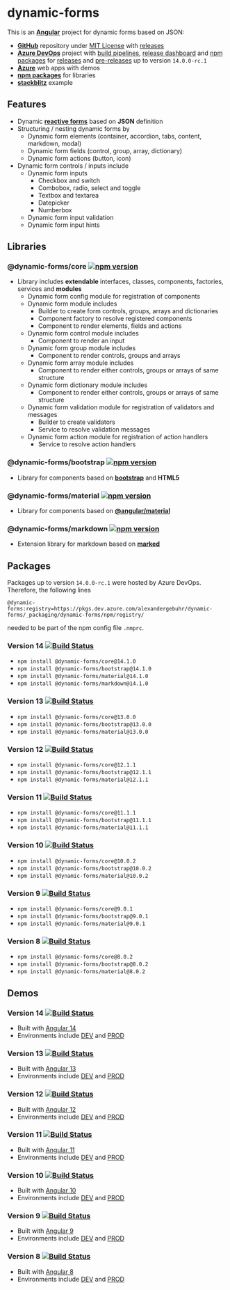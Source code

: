 # **dynamic-forms**

This is an [**Angular**](https://angular.io) project for dynamic forms based on JSON:

- [**GitHub**](https://github.com/dynamic-forms/dynamic-forms) repository under [MIT License](https://github.com/dynamic-forms/dynamic-forms/blob/main/LICENSE.md) with [releases](https://github.com/dynamic-forms/dynamic-forms/releases)
- [**Azure DevOps**](https://dev.azure.com/alexandergebuhr/dynamic-forms) project with [build pipelines](https://dev.azure.com/alexandergebuhr/dynamic-forms/_build), [release dashboard](https://dev.azure.com/alexandergebuhr/dynamic-forms/_dashboards/dashboard/75c3b542-d483-4a2c-b7e0-b822a0d4a493) and [npm packages](https://dev.azure.com/alexandergebuhr/dynamic-forms/_artifacts/feed/dynamic-forms) for [releases](https://dev.azure.com/alexandergebuhr/dynamic-forms/_artifacts/feed/dynamic-forms@96db2eda-0952-490c-bacf-3737543f73a0) and [pre-releases](https://dev.azure.com/alexandergebuhr/dynamic-forms/_artifacts/feed/dynamic-forms@a73fb5f7-2221-462a-8b8e-2a989c29ff59) up to version `14.0.0-rc.1`
- [**Azure**](https://dynamic-forms.azurewebsites.net/) web apps with demos
- [**npm packages**](https://www.npmjs.com/org/dynamic-forms) for libraries
- [**stackblitz**](https://stackblitz.com/edit/dynamic-forms-stackblitz) example

## **Features**

- Dynamic [**reactive forms**](https://angular.io/guide/reactive-forms) based on **JSON** definition
- Structuring / nesting dynamic forms by
  - Dynamic form elements (container, accordion, tabs, content, markdown, modal)
  - Dynamic form fields (control, group, array, dictionary)
  - Dynamic form actions (button, icon)
- Dynamic form controls / inputs include
  - Dynamic form inputs
    - Checkbox and switch
    - Combobox, radio, select and toggle
    - Textbox and textarea
    - Datepicker
    - Numberbox
  - Dynamic form input validation
  - Dynamic form input hints

## **Libraries**

### **@dynamic-forms/core** [![npm version](https://badge.fury.io/js/@dynamic-forms%2Fcore.svg)](https://badge.fury.io/js/@dynamic-forms%2Fcore)

- Library includes **extendable** interfaces, classes, components, factories, services and **modules**
  - Dynamic form config module for registration of components
  - Dynamic form module includes
    - Builder to create form controls, groups, arrays and dictionaries
    - Component factory to resolve registered components
    - Component to render elements, fields and actions
  - Dynamic form control module includes
    - Component to render an input
  - Dynamic form group module includes
    - Component to render controls, groups and arrays
  - Dynamic form array module includes
    - Component to render either controls, groups or arrays of same structure
  - Dynamic form dictionary module includes
    - Component to render either controls, groups or arrays of same structure
  - Dynamic form validation module for registration of validators and messages
    - Builder to create validators
    - Service to resolve validation messages
  - Dynamic form action module for registration of action handlers
    - Service to resolve action handlers

### **@dynamic-forms/bootstrap** [![npm version](https://badge.fury.io/js/@dynamic-forms%2Fbootstrap.svg)](https://badge.fury.io/js/@dynamic-forms%2Fbootstrap)

- Library for components based on [**bootstrap**](https://getbootstrap.com/) and **HTML5**

### **@dynamic-forms/material** [![npm version](https://badge.fury.io/js/@dynamic-forms%2Fmaterial.svg)](https://badge.fury.io/js/@dynamic-forms%2Fmaterial)

- Library for components based on [**@angular/material**](https://material.angular.io/)

### **@dynamic-forms/markdown** [![npm version](https://badge.fury.io/js/@dynamic-forms%2Fmarkdown.svg)](https://badge.fury.io/js/@dynamic-forms%2Fmarkdown)

- Extension library for markdown based on [**marked**](https://github.com/markedjs/marked)

## **Packages**

Packages up to version `14.0.0-rc.1` were hosted by Azure DevOps. Therefore, the following lines

```
@dynamic-forms:registry=https://pkgs.dev.azure.com/alexandergebuhr/dynamic-forms/_packaging/dynamic-forms/npm/registry/
```

needed to be part of the npm config file `.nmprc`.

### **Version 14** [![Build Status](https://dev.azure.com/alexandergebuhr/dynamic-forms/_apis/build/status/v14/dynamic-forms-v14-publish?branchName=refs/tags/14.1.0)](https://dev.azure.com/alexandergebuhr/dynamic-forms/_build/latest?definitionId=32&branchName=refs/tags/14.1.0)

- `npm install @dynamic-forms/core@14.1.0`
- `npm install @dynamic-forms/bootstrap@14.1.0`
- `npm install @dynamic-forms/material@14.1.0`
- `npm install @dynamic-forms/markdown@14.1.0`

### **Version 13** [![Build Status](https://dev.azure.com/alexandergebuhr/dynamic-forms/_apis/build/status/v13/dynamic-forms-v13-publish?branchName=refs/tags/13.0.0)](https://dev.azure.com/alexandergebuhr/dynamic-forms/_build/latest?definitionId=27&branchName=refs/tags/13.0.0)

- `npm install @dynamic-forms/core@13.0.0`
- `npm install @dynamic-forms/bootstrap@13.0.0`
- `npm install @dynamic-forms/material@13.0.0`

### **Version 12** [![Build Status](https://dev.azure.com/alexandergebuhr/dynamic-forms/_apis/build/status/v12/dynamic-forms-v12-publish?branchName=refs/tags/12.1.1)](https://dev.azure.com/alexandergebuhr/dynamic-forms/_build/latest?definitionId=24&branchName=refs/tags/12.1.1)

- `npm install @dynamic-forms/core@12.1.1`
- `npm install @dynamic-forms/bootstrap@12.1.1`
- `npm install @dynamic-forms/material@12.1.1`

### **Version 11** [![Build Status](https://dev.azure.com/alexandergebuhr/dynamic-forms/_apis/build/status/v11/dynamic-forms-v11-publish?branchName=refs/tags/11.1.1)](https://dev.azure.com/alexandergebuhr/dynamic-forms/_build/latest?definitionId=20&branchName=refs/tags/11.1.1)

- `npm install @dynamic-forms/core@11.1.1`
- `npm install @dynamic-forms/bootstrap@11.1.1`
- `npm install @dynamic-forms/material@11.1.1`

### **Version 10** [![Build Status](https://dev.azure.com/alexandergebuhr/dynamic-forms/_apis/build/status/v10/dynamic-forms-v10-publish?branchName=refs/tags/10.0.2)](https://dev.azure.com/alexandergebuhr/dynamic-forms/_build/latest?definitionId=12&branchName=refs/tags/10.0.2)

- `npm install @dynamic-forms/core@10.0.2`
- `npm install @dynamic-forms/bootstrap@10.0.2`
- `npm install @dynamic-forms/material@10.0.2`

### **Version 9** [![Build Status](https://dev.azure.com/alexandergebuhr/dynamic-forms/_apis/build/status/v9/dynamic-forms-v9-publish?branchName=refs/tags/9.0.1)](https://dev.azure.com/alexandergebuhr/dynamic-forms/_build/latest?definitionId=11&branchName=refs/tags/9.0.1)

- `npm install @dynamic-forms/core@9.0.1`
- `npm install @dynamic-forms/bootstrap@9.0.1`
- `npm install @dynamic-forms/material@9.0.1`

### **Version 8** [![Build Status](https://dev.azure.com/alexandergebuhr/dynamic-forms/_apis/build/status/v8/dynamic-forms-v8-publish?branchName=refs/tags/8.0.2)](https://dev.azure.com/alexandergebuhr/dynamic-forms/_build/latest?definitionId=10&branchName=refs/tags/8.0.2)

- `npm install @dynamic-forms/core@8.0.2`
- `npm install @dynamic-forms/bootstrap@8.0.2`
- `npm install @dynamic-forms/material@8.0.2`

## **Demos**

### **Version 14** [![Build Status](https://dev.azure.com/alexandergebuhr/dynamic-forms/_apis/build/status/dynamic-forms-v14-cd?branchName=14.0.x)](https://dev.azure.com/alexandergebuhr/dynamic-forms/_build/latest?definitionId=30&branchName=14.0.x)

- Built with [Angular 14](https://v14.angular.io/)
- Environments include [DEV](https://dynamic-forms.azurewebsites.net/v14/dev/) and [PROD](https://dynamic-forms.azurewebsites.net/v14/)

### **Version 13** [![Build Status](https://dev.azure.com/alexandergebuhr/dynamic-forms/_apis/build/status/dynamic-forms-v13-cd?branchName=13.0.x)](https://dev.azure.com/alexandergebuhr/dynamic-forms/_build/latest?definitionId=26&branchName=13.0.x)

- Built with [Angular 13](https://v13.angular.io/)
- Environments include [DEV](https://dynamic-forms.azurewebsites.net/v13/dev/) and [PROD](https://dynamic-forms.azurewebsites.net/v13/)

### **Version 12** [![Build Status](https://dev.azure.com/alexandergebuhr/dynamic-forms/_apis/build/status/dynamic-forms-v12-cd?branchName=12.1.x)](https://dev.azure.com/alexandergebuhr/dynamic-forms/_build/latest?definitionId=22&branchName=12.1.x)

- Built with [Angular 12](https://v12.angular.io/)
- Environments include [DEV](https://dynamic-forms.azurewebsites.net/v12/dev/) and [PROD](https://dynamic-forms.azurewebsites.net/v12/)

### **Version 11** [![Build Status](https://dev.azure.com/alexandergebuhr/dynamic-forms/_apis/build/status/dynamic-forms-v11-cd?branchName=11.1.x)](https://dev.azure.com/alexandergebuhr/dynamic-forms/_build/latest?definitionId=18&branchName=11.1.x)

- Built with [Angular 11](https://v11.angular.io/)
- Environments include [DEV](https://dynamic-forms.azurewebsites.net/v11/dev/) and [PROD](https://dynamic-forms.azurewebsites.net/v11/)

### **Version 10** [![Build Status](https://dev.azure.com/alexandergebuhr/dynamic-forms/_apis/build/status/dynamic-forms-v10-cd?branchName=10.0.x)](https://dev.azure.com/alexandergebuhr/dynamic-forms/_build/latest?definitionId=8&branchName=10.0.x)

- Built with [Angular 10](https://v10.angular.io/)
- Environments include [DEV](https://dynamic-forms.azurewebsites.net/v10/dev/) and [PROD](https://dynamic-forms.azurewebsites.net/v10/)

### **Version 9** [![Build Status](https://dev.azure.com/alexandergebuhr/dynamic-forms/_apis/build/status/dynamic-forms-v9-cd?branchName=9.0.x)](https://dev.azure.com/alexandergebuhr/dynamic-forms/_build/latest?definitionId=4&branchName=9.0.x)

- Built with [Angular 9](https://v9.angular.io/)
- Environments include [DEV](https://dynamic-forms.azurewebsites.net/v9/dev/) and [PROD](https://dynamic-forms.azurewebsites.net/v9/)

### **Version 8** [![Build Status](https://dev.azure.com/alexandergebuhr/dynamic-forms/_apis/build/status/dynamic-forms-v8-cd?branchName=8.0.x)](https://dev.azure.com/alexandergebuhr/dynamic-forms/_build/latest?definitionId=1&branchName=8.0.x)

- Built with [Angular 8](https://v8.angular.io/)
- Environments include [DEV](https://dynamic-forms.azurewebsites.net/v8/dev/) and [PROD](https://dynamic-forms.azurewebsites.net/v8/)

